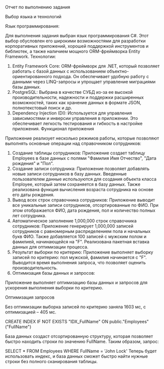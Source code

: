 Отчет по выполнению задания

Выбор языка и технологий

Язык программирования:

Для выполнения задания выбран язык программирования C#. Этот выбор обусловлен его широкими возможностями для разработки корпоративных приложений, хорошей поддержкой инструментов и библиотек, а также наличием мощного ORM-фреймворка Entity Framework.
Технологии:
1.	Entity Framework Core: ORM-фреймворк для .NET, который позволяет работать с базой данных с использованием объектно-ориентированного подхода. Он обеспечивает удобную работу с данными через LINQ-запросы и упрощает управление миграциями базы данных.
2.	PostgreSQL: Выбрана в качестве СУБД из-за ее высокой производительности, надежности и поддержки расширенных возможностей, таких как хранение данных в формате JSON, полнотекстовый поиск и др.
3.	Dependency Injection (DI): Используется для управления зависимостями и инверсии управления в приложении. Это обеспечивает легкость тестирования и гибкость в настройке приложения.
Функционал приложения

Приложение реализует несколько режимов работы, которые позволяют выполнять основные операции над справочником сотрудников:
1.	Создание таблицы сотрудников:
Приложение создает таблицу Employees в базе данных с полями "Фамилия Имя Отчество", "Дата рождения" и "Пол".
2.	Создание записи сотрудника:
Приложение позволяет добавлять новые записи сотрудников в базу данных. Введенные пользователем данные используются для создания объекта класса Employee, который затем сохраняется в базу данных. Также реализована функция вычисления возраста сотрудника на основе его даты рождения.
3.	Вывод всех строк справочника сотрудников:
Приложение выводит все уникальные записи сотрудников, отсортированные по ФИО. При этом отображается ФИО, дата рождения, пол и количество полных лет сотрудника.
4.	Автоматическое заполнение 1,000,000 строк справочника сотрудников:
Приложение генерирует 1,000,000 записей сотрудников с равномерным распределением пола и начальных букв ФИО. Также добавляется 100 записей с мужским полом и фамилией, начинающейся на "F". Реализована пакетная вставка данных для оптимизации процесса.
5.	Результат выборки по критерию:
Приложение выполняет выборку записей по критерию: пол мужской, фамилия начинается с "F". Выводится время выполнения запроса, что позволяет оценить производительность.
6.	Оптимизация базы данных и запросов:
   
Приложение выполняет оптимизацию базы данных и запросов для ускорения выполнения выборки по критерию.

Оптимизация запросов

Без оптимизации выборка записей по критерию заняла 1603 мс, с оптимизацией – 405 мс.

CREATE INDEX IF NOT EXISTS \"IDX_FullName\" ON public.\"Employees\" (\"FullName\")

База данных создаст отсортированную структуру, которая позволяет быстро находить строки по значению FullName. Таким образом, запрос:

SELECT * FROM Employees WHERE FullName = 'John Lock'
Теперь будет использовать индекс, и база данных сможет быстро найти нужные строки без полного сканирования таблицы.
